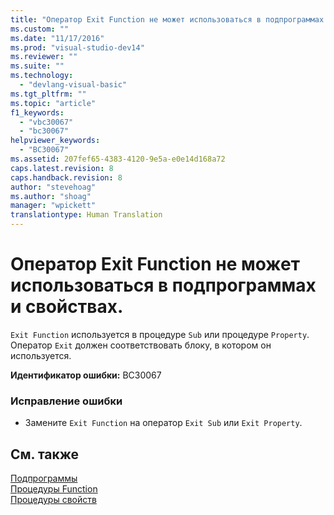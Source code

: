 ```yaml
---
title: "Оператор Exit Function не может использоваться в подпрограммах и свойствах. | Microsoft Docs"
ms.custom: ""
ms.date: "11/17/2016"
ms.prod: "visual-studio-dev14"
ms.reviewer: ""
ms.suite: ""
ms.technology: 
  - "devlang-visual-basic"
ms.tgt_pltfrm: ""
ms.topic: "article"
f1_keywords: 
  - "vbc30067"
  - "bc30067"
helpviewer_keywords: 
  - "BC30067"
ms.assetid: 207fef65-4383-4120-9e5a-e0e14d168a72
caps.latest.revision: 8
caps.handback.revision: 8
author: "stevehoag"
ms.author: "shoag"
manager: "wpickett"
translationtype: Human Translation
---
```

# Оператор Exit Function не может использоваться в подпрограммах и свойствах.
`Exit Function` используется в процедуре `Sub` или процедуре `Property`. Оператор `Exit` должен соответствовать блоку, в котором он используется.  
  
 **Идентификатор ошибки:** BC30067  
  
### Исправление ошибки  
  
-   Замените `Exit Function` на оператор `Exit Sub` или `Exit Property`.  
  
## См. также  
 [Подпрограммы](../../visual-basic/programming-guide/language-features/procedures/sub-procedures.md)   
 [Процедуры Function](../../visual-basic/programming-guide/language-features/procedures/function-procedures.md)   
 [Процедуры свойств](../../visual-basic/programming-guide/language-features/procedures/property-procedures.md)